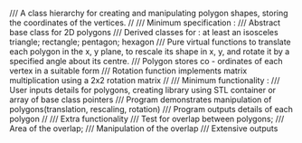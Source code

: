 /// A class hierarchy for creating and manipulating polygon shapes, storing the coordinates of the vertices.
//
/// Minimum specification :
///	Abstract base class for 2D polygons
///	Derived classes for : at least an isosceles triangle; rectangle; pentagon; hexagon
///	Pure virtual functions to translate each polygon in the x, y plane, to rescale its shape in x, y, and rotate it by a specified angle about its centre.
///	Polygon stores co - ordinates of each vertex in a suitable form
///	Rotation function implements matrix multiplication using a 2x2 rotation matrix
//
///	Minimum functionality :
/// User inputs details for polygons, creating library using STL container or array of base class pointers
/// Program demonstrates manipulation of polygons(translation, rescaling, rotation)
/// Program outputs details of each polygon
//
/// Extra functionality
/// Test for overlap between polygons;
/// Area of the overlap;
/// Manipulation of the overlap
/// Extensive outputs
